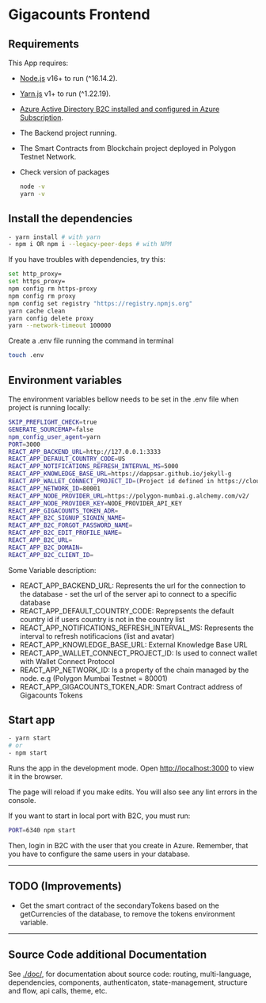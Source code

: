 # Gigacounts Frontend

## Requirements 

This App requires:

- [Node.js](https://nodejs.org/) v16+ to run (^16.14.2).
- [Yarn.js](https://classic.yarnpkg.com/en/docs/install) v1+ to run (^1.22.19).
- [Azure Active Directory B2C installed and configured in Azure Subscription](https://learn.microsoft.com/en-us/azure/active-directory-b2c/overview).
- The Backend project running.
- The Smart Contracts from Blockchain project deployed in Polygon Testnet Network.

- Check version of packages

  ```sh
  node -v
  yarn -v
  ```

## Install the dependencies

```sh
- yarn install # with yarn
- npm i OR npm i --legacy-peer-deps # with NPM
```

If you have troubles with dependencies, try this:

```sh
set http_proxy=
set https_proxy=
npm config rm https-proxy
npm config rm proxy
npm config set registry "https://registry.npmjs.org"
yarn cache clean
yarn config delete proxy
yarn --network-timeout 100000
```

Create a .env file running the command in terminal

```sh
touch .env
```

## Environment variables

The environment variables bellow needs to be set in the .env file when project is running locally:

```sh
SKIP_PREFLIGHT_CHECK=true
GENERATE_SOURCEMAP=false
npm_config_user_agent=yarn
PORT=3000
REACT_APP_BACKEND_URL=http://127.0.0.1:3333
REACT_APP_DEFAULT_COUNTRY_CODE=US
REACT_APP_NOTIFICATIONS_REFRESH_INTERVAL_MS=5000
REACT_APP_KNOWLEDGE_BASE_URL=https://dappsar.github.io/jekyll-g
REACT_APP_WALLET_CONNECT_PROJECT_ID=(Project id defined in https://cloud.walletconnect.com/)
REACT_APP_NETWORK_ID=80001
REACT_APP_NODE_PROVIDER_URL=https://polygon-mumbai.g.alchemy.com/v2/
REACT_APP_NODE_PROVIDER_KEY=NODE_PROVIDER_API_KEY
REACT_APP_GIGACOUNTS_TOKEN_ADR=
REACT_APP_B2C_SIGNUP_SIGNIN_NAME=
REACT_APP_B2C_FORGOT_PASSWORD_NAME=
REACT_APP_B2C_EDIT_PROFILE_NAME=
REACT_APP_B2C_URL=
REACT_APP_B2C_DOMAIN=
REACT_APP_B2C_CLIENT_ID=
```

Some Variable description:

- REACT_APP_BACKEND_URL: Represents the url for the connection to the database - set the url of the server api to connect to a specific database
- REACT_APP_DEFAULT_COUNTRY_CODE: Reprepsents the default country id if users country is not in the country list
- REACT_APP_NOTIFICATIONS_REFRESH_INTERVAL_MS: Represents the interval to refresh notificacions (list and avatar)
- REACT_APP_KNOWLEDGE_BASE_URL: External Knowledge Base URL
- REACT_APP_WALLET_CONNECT_PROJECT_ID: Is used to connect wallet with Wallet Connect Protocol
- REACT_APP_NETWORK_ID: Is a property of the chain managed by the node. e.g (Polygon Mumbai Testnet = 80001)
- REACT_APP_GIGACOUNTS_TOKEN_ADR: Smart Contract address of Gigacounts Tokens


## Start app

```sh
- yarn start
# or
- npm start
```

Runs the app in the development mode.
Open [http://localhost:3000](http://localhost:3000) to view it in the browser.

The page will reload if you make edits.
You will also see any lint errors in the console.

If you want to start in local port with B2C, you must run:
```sh
PORT=6340 npm start
```

Then, login in B2C with the user that you create in Azure. Remember, that you have to configure the same users in your database.

---

## TODO (Improvements)

- Get the smart contract of the secondaryTokens based on the getCurrencies of the database, to remove the tokens environment variable.

---

## Source Code additional Documentation


See [./doc/](./.doc/index.md), for documentation about source code: routing, multi-language, dependencies, components, authenticaton, state-management, structure and flow, api calls, theme, etc.
